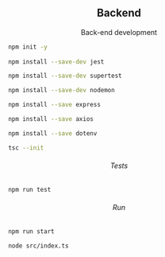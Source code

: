 <h2 align="center">Backend</h2>

<p align="center">Back-end development</p>

```bash
    npm init -y
    
    npm install --save-dev jest

    npm install --save-dev supertest

    npm install --save-dev nodemon

    npm install --save express

    npm install --save axios

    npm install --save dotenv
```

```bash
    tsc --init
```

<h6 align="center">Tests</h6>

```bash
    npm run test
```

<h6 align="center">Run</h6>

```bash
    npm run start
```

```bash
    node src/index.ts
```